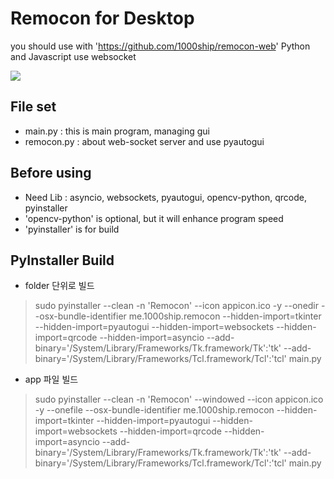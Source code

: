 
# Remocon for Desktop
you should use with 'https://github.com/1000ship/remocon-web'
Python and Javascript use websocket

![](_readme/testing.gif)

## File set
- main.py : this is main program, managing gui
- remocon.py : about web-socket server and use pyautogui

## Before using
- Need Lib : asyncio, websockets, pyautogui, opencv-python, qrcode, pyinstaller
- 'opencv-python' is optional, but it will enhance program speed
- 'pyinstaller' is for build

## PyInstaller Build
- folder 단위로 빌드
> sudo pyinstaller --clean -n 'Remocon' --icon appicon.ico -y --onedir --osx-bundle-identifier me.1000ship.remocon --hidden-import=tkinter --hidden-import=pyautogui --hidden-import=websockets --hidden-import=qrcode --hidden-import=asyncio --add-binary='/System/Library/Frameworks/Tk.framework/Tk':'tk' --add-binary='/System/Library/Frameworks/Tcl.framework/Tcl':'tcl' main.py
- app 파일 빌드
> sudo pyinstaller --clean -n 'Remocon' --windowed --icon appicon.ico -y --onefile --osx-bundle-identifier me.1000ship.remocon --hidden-import=tkinter --hidden-import=pyautogui --hidden-import=websockets --hidden-import=qrcode --hidden-import=asyncio --add-binary='/System/Library/Frameworks/Tk.framework/Tk':'tk' --add-binary='/System/Library/Frameworks/Tcl.framework/Tcl':'tcl' main.py
